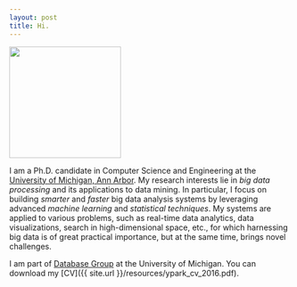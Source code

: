 ```yaml
---
layout: post
title: Hi.
---
```


<img src="{{ site.url }}/resources/profile-photo.jpg" width="200px" height="200px"
 class="clip-circle" />

I am a Ph.D. candidate in Computer Science and Engineering at the [University of
Michigan, Ann Arbor](http://cse.umich.edu/).
My research interests lie in *big data processing* and its
applications to data mining. In particular, I focus on building *smarter* and
*faster* big data analysis systems by leveraging advanced *machine learning* and
*statistical techniques*. My systems are applied to various problems, such as
real-time data analytics, data visualizations, search in high-dimensional space,
etc., for which harnessing big data is of great practical importance, but at the
same time, brings novel challenges.

I am part of [Database Group](http://dbgroup.eecs.umich.edu/) at the University
of Michigan. You can download my [CV]({{ site.url }}/resources/ypark_cv_2016.pdf).
